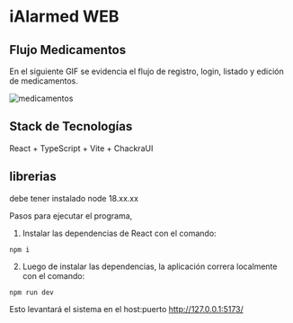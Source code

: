 # iAlarmed WEB

## Flujo Medicamentos

En el siguiente GIF se evidencia el flujo de registro, login, listado y edición de medicamentos.

![medicamentos](https://github.com/WillyBallesteros/iAlarmedWeb/assets/124172912/e2ab31cc-057d-4157-8e41-da23945c7ac1)


## Stack de Tecnologías 

React + TypeScript + Vite + ChackraUI

## librerias
debe tener instalado node 18.xx.xx
 
Pasos para ejecutar el programa, 

1) Instalar las dependencias de React con el comando:
 
```
npm i
```
 
2) Luego de instalar las dependencias, la aplicación correra localmente con el comando:

```
npm run dev
```
 
Esto levantará el sistema en el host:puerto http://127.0.0.1:5173/
